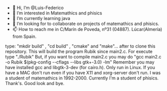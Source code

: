 - 👋 Hi, I’m @Luis-Federico
- 👀 I’m interested in Matemathics and phisics
- 🌱 I’m currently learning java
- 💞️ I’m looking for to collaborate on projects of matemathics and phisics.
- 📫 How to reach me in C/Marín de Poveda, nº31 (04887). Lúcar(Almería) from Spain.

<!---
Luis-Federico/Luis-Federico is a ✨ special ✨ repository because its `README.md` (this file) appears on your GitHub profile.
You can click the Preview link to take a look at your changes.
--->
type: "mkdir build" , "cd build" , "cmake" and "make"... after to clone this repository.
This will build the program Rubik since main2.c. For execute type "./Rubik"
But, if you want to compile main2.c you may do "gcc main2.c -o Rubik $(pkg-config --cflags --libs gtk+-3.0) -lm" Remember you may have installed gcc and libgtk-3-dev (for cairo.h).
Only run in Linux. If you have a MAC don't run even if you have X11 and xorg-server don't run.
I was a student of matemathics in 1992-2000.
Currently I'm a student of phisics.
Thank's.
Good look and bye.

